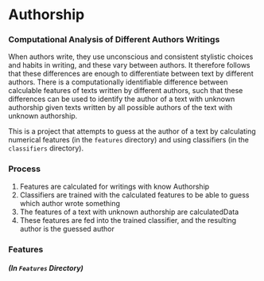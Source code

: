 # Authorship
### Computational Analysis of Different Authors Writings

When authors write, they use unconscious and consistent stylistic choices and habits in writing, and these vary between authors. It therefore follows that these differences are enough to differentiate between text by different authors. There is a computationally identifiable difference between calculable features of texts written by different authors, such that these differences can be used to identify the author of a text with unknown authorship given texts written by all possible authors of the text with unknown authorship.

This is a project that attempts to guess at the author of a text by calculating numerical features (in the `features` directory) and using classifiers (in the `classifiers` directory).

### Process

1. Features are calculated for writings with know Authorship
2. Classifiers are trained with the calculated features to be able to guess which author wrote something
3. The features of a text with unknown authorship are calculatedData
4. These features are fed into the trained classifier, and the resulting author is the guessed author

### Features
  ##### (In `Features` Directory)
